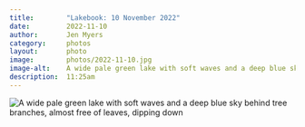 ```yaml
---
title:        "Lakebook: 10 November 2022"
date:         2022-11-10
author:       Jen Myers
category:     photos
layout:       photo
image:        photos/2022-11-10.jpg
image-alt:    A wide pale green lake with soft waves and a deep blue sky behind tree branches, almost free of leaves, dipping down
description:  11:25am
---
```


<div><img alt="A wide pale green lake with soft waves and a deep blue sky behind tree branches, almost free of leaves, dipping down" src="{{ site.baseurl }}/images/photos/2022-11-10.jpg" /></div>
